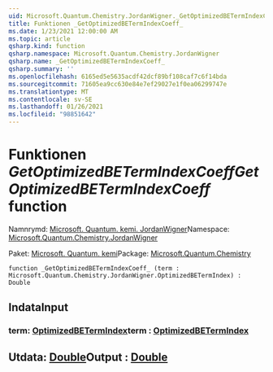 ```yaml
---
uid: Microsoft.Quantum.Chemistry.JordanWigner._GetOptimizedBETermIndexCoeff_
title: Funktionen _GetOptimizedBETermIndexCoeff_
ms.date: 1/23/2021 12:00:00 AM
ms.topic: article
qsharp.kind: function
qsharp.namespace: Microsoft.Quantum.Chemistry.JordanWigner
qsharp.name: _GetOptimizedBETermIndexCoeff_
qsharp.summary: ''
ms.openlocfilehash: 6165ed5e5635acdf42dcf89bf108caf7c6f14bda
ms.sourcegitcommit: 71605ea9cc630e84e7ef29027e1f0ea06299747e
ms.translationtype: MT
ms.contentlocale: sv-SE
ms.lasthandoff: 01/26/2021
ms.locfileid: "98851642"
---
```

# <a name="_getoptimizedbetermindexcoeff_-function"></a><span data-ttu-id="77b4b-102">Funktionen _GetOptimizedBETermIndexCoeff_</span><span class="sxs-lookup"><span data-stu-id="77b4b-102">_GetOptimizedBETermIndexCoeff_ function</span></span>

<span data-ttu-id="77b4b-103">Namnrymd: [Microsoft. Quantum. kemi. JordanWigner](xref:Microsoft.Quantum.Chemistry.JordanWigner)</span><span class="sxs-lookup"><span data-stu-id="77b4b-103">Namespace: [Microsoft.Quantum.Chemistry.JordanWigner](xref:Microsoft.Quantum.Chemistry.JordanWigner)</span></span>

<span data-ttu-id="77b4b-104">Paket: [Microsoft. Quantum. kemi](https://nuget.org/packages/Microsoft.Quantum.Chemistry)</span><span class="sxs-lookup"><span data-stu-id="77b4b-104">Package: [Microsoft.Quantum.Chemistry](https://nuget.org/packages/Microsoft.Quantum.Chemistry)</span></span>




```qsharp
function _GetOptimizedBETermIndexCoeff_ (term : Microsoft.Quantum.Chemistry.JordanWigner.OptimizedBETermIndex) : Double
```


## <a name="input"></a><span data-ttu-id="77b4b-105">Indata</span><span class="sxs-lookup"><span data-stu-id="77b4b-105">Input</span></span>

### <a name="term--optimizedbetermindex"></a><span data-ttu-id="77b4b-106">term: [OptimizedBETermIndex](xref:Microsoft.Quantum.Chemistry.JordanWigner.OptimizedBETermIndex)</span><span class="sxs-lookup"><span data-stu-id="77b4b-106">term : [OptimizedBETermIndex](xref:Microsoft.Quantum.Chemistry.JordanWigner.OptimizedBETermIndex)</span></span>





## <a name="output--double"></a><span data-ttu-id="77b4b-107">Utdata: [Double](xref:microsoft.quantum.lang-ref.double)</span><span class="sxs-lookup"><span data-stu-id="77b4b-107">Output : [Double](xref:microsoft.quantum.lang-ref.double)</span></span>


